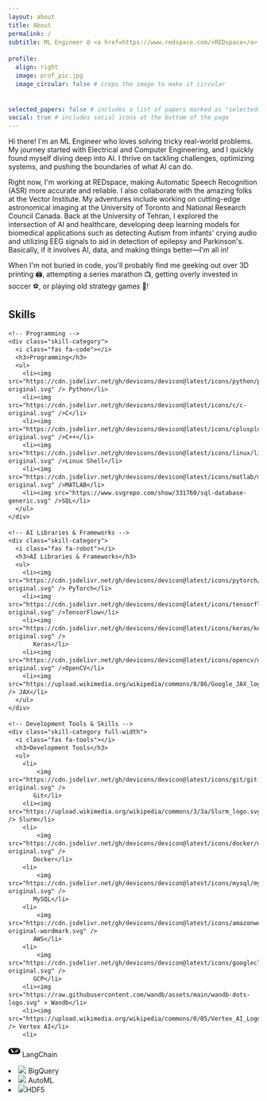 ```yaml
---
layout: about
title: About
permalink: /
subtitle: ML Engineer @ <a href=https://www.redspace.com/>REDspace</a>, <a href=https://vectorinstitute.ai/>Vector</a> <br> Previously&#58 MASc Alumni @ UofT, Applied scientist @ NRC
   
profile:
  align: right
  image: prof_pic.jpg
  image_circular: false # crops the image to make it circular


selected_papers: false # includes a list of papers marked as "selected={true}"
social: true # includes social icons at the bottom of the page
---
```


Hi there! I'm an ML Engineer who loves solving tricky real-world problems. My journey started with Electrical and Computer Engineering, and I quickly found myself diving deep into AI. I thrive on tackling challenges, optimizing systems, and pushing the boundaries of what AI can do.

Right now, I'm working at REDspace, making Automatic Speech Recognition (ASR) more accurate and reliable. I also collaborate with the amazing folks at the Vector Institute. My adventures include working on cutting-edge astronomical imaging at the University of Toronto and National Research Council Canada. Back at the University of Tehran, I explored the intersection of AI and healthcare, developing deep learning models for biomedical applications such as detecting Autism from infants' crying audio and utilizing EEG signals to aid in detection of epilepsy and Parkinson's. Basically, if it involves AI, data, and making things better—I'm all in!

When I'm not buried in code, you'll probably find me geeking out over 3D printing 🖨️, attempting a series marathon 📺, getting overly invested in soccer ⚽, or playing old strategy games 🏰!


<div class="skills-container-wrapper">
  <h2 class="skills-header">Skills</h2>
  
  <div class="skills-container">
    
    <!-- Programming -->
    <div class="skill-category">
      <i class="fas fa-code"></i>
      <h3>Programming</h3>
      <ul>
        <li><img src="https://cdn.jsdelivr.net/gh/devicons/devicon@latest/icons/python/python-original.svg" /> Python</li>
        <li><img src="https://cdn.jsdelivr.net/gh/devicons/devicon@latest/icons/c/c-original.svg" />C</li>
        <li><img src="https://cdn.jsdelivr.net/gh/devicons/devicon@latest/icons/cplusplus/cplusplus-original.svg" />C++</li>
        <li><img src="https://cdn.jsdelivr.net/gh/devicons/devicon@latest/icons/linux/linux-original.svg" />Linux Shell</li>
        <li><img src="https://cdn.jsdelivr.net/gh/devicons/devicon@latest/icons/matlab/matlab-original.svg" />MATLAB</li>
        <li><img src="https://www.svgrepo.com/show/331760/sql-database-generic.svg" />SQL</li>
      </ul>
    </div>

    <!-- AI Libraries & Frameworks -->
    <div class="skill-category">
      <i class="fas fa-robot"></i>
      <h3>AI Libraries & Frameworks</h3>
      <ul>
        <li><img src="https://cdn.jsdelivr.net/gh/devicons/devicon@latest/icons/pytorch/pytorch-original.svg" /> PyTorch</li>
        <li><img src="https://cdn.jsdelivr.net/gh/devicons/devicon@latest/icons/tensorflow/tensorflow-original.svg" />TensorFlow</li>
        <li><img src="https://cdn.jsdelivr.net/gh/devicons/devicon@latest/icons/keras/keras-original.svg" />
           Keras</li>
        <li><img src="https://cdn.jsdelivr.net/gh/devicons/devicon@latest/icons/opencv/opencv-original.svg" />OpenCV</li>
        <li><img src="https://upload.wikimedia.org/wikipedia/commons/8/86/Google_JAX_logo.svg" /> JAX</li>
      </ul>
    </div>

    <!-- Development Tools & Skills -->
    <div class="skill-category full-width">
      <i class="fas fa-tools"></i>
      <h3>Development Tools</h3>
      <ul>
        <li>
            <img src="https://cdn.jsdelivr.net/gh/devicons/devicon@latest/icons/git/git-original.svg" />
           Git</li>
        <li><img src="https://upload.wikimedia.org/wikipedia/commons/3/3a/Slurm_logo.svg" /> Slurm</li>
        <li>
            <img src="https://cdn.jsdelivr.net/gh/devicons/devicon@latest/icons/docker/docker-original.svg" />
           Docker</li>
        <li>
            <img src="https://cdn.jsdelivr.net/gh/devicons/devicon@latest/icons/mysql/mysql-original.svg" />
           MySQL</li>
        <li>
            <img src="https://cdn.jsdelivr.net/gh/devicons/devicon@latest/icons/amazonwebservices/amazonwebservices-original-wordmark.svg" />
           AWS</li>
        <li>
            <img src="https://cdn.jsdelivr.net/gh/devicons/devicon@latest/icons/googlecloud/googlecloud-original.svg" />
           GCP</li>
        <li><img src="https://raw.githubusercontent.com/wandb/assets/main/wandb-dots-logo.svg" > Wandb</li>
        <li><img src="https://upload.wikimedia.org/wikipedia/commons/0/05/Vertex_AI_Logo.svg" /> Vertex AI</li>
        <li>
  <img src="/assets/logos/langchain.svg" alt="Custom Logo"> LangChain</li>
        <li><img src="https://cdn.worldvectorlogo.com/logos/google-bigquery-logo-1.svg" > BigQuery</li>
        <li><img src="https://www.svgrepo.com/show/375547/automl-vision.svg" /> AutoML</li>
        <li><img src="https://upload.wikimedia.org/wikipedia/commons/thumb/6/65/HDF_logo_%282017%29.svg/768px-HDF_logo_%282017%29.svg.png" />HDF5</li>
      </ul>
    </div>

  </div>
</div>
